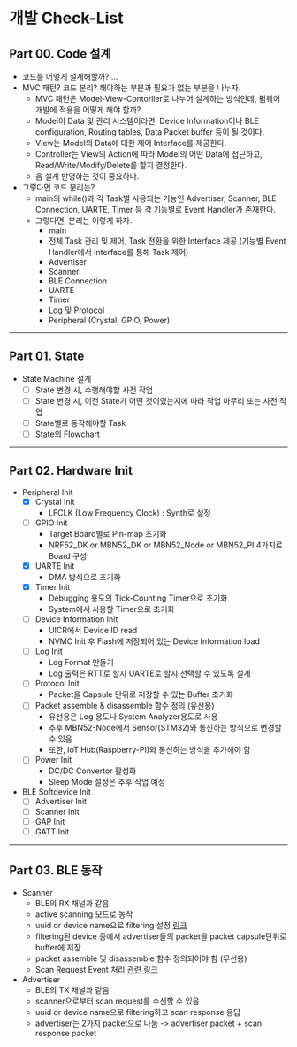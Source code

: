 # 개발 Check-List

## Part 00. Code 설계
- 코드를 어떻게 설계해할까? ...
- MVC 패턴? 코드 분리? 해야하는 부분과 필요가 없는 부분을 나누자.
  - MVC 패턴은 Model-View-Contorller로 나누어 설계하는 방식인데, 펌웨어 개발에 적용을 어떻게 해야 할까?
  - Model이 Data 및 관리 시스템이라면, Device Information이나 BLE configuration, Routing tables, Data Packet buffer 등이 될 것이다.
  - View는 Model의 Data에 대한 제어 Interface를 제공한다. 
  - Controller는 View의 Action에 따라 Model의 어떤 Data에 접근하고, Read/Write/Modify/Delete를 할지 결정한다. 
  - 음 설계 반영하는 것이 중요하다.
- 그렇다면 코드 분리는?
  - main의 while()과 각 Task별 사용되는 기능인 Advertiser, Scanner, BLE Connection, UARTE, Timer 등 각 기능별로 Event Handler가 존재한다.
  - 그렇다면, 분리는 이렇게 하자.
    - main
    - 전체 Task 관리 및 제어, Task 전환을 위한 Interface 제공 (기능별 Event Handler에서 Interface를 통해 Task 제어)
    - Advertiser
    - Scanner
    - BLE Connection
    - UARTE
    - Timer
    - Log 및 Protocol
    - Peripheral (Crystal, GPIO, Power)

---

## Part 01.  State
-  State Machine 설계
    - [ ] State 변경 시, 수행해야할 사전 작업
    - [ ] State 변경 시, 이전 State가 어떤 것이였는지에 따라 작업 마무리 또는 사전 작업
    - [ ] State별로 동작해야할 Task 
    - [ ] State의 Flowchart

---

## Part 02. Hardware Init
- Peripheral Init
  - [x] Crystal Init
    - LFCLK (Low Frequency Clock) : Synth로 설정
  - [ ] GPIO Init
    - Target Board별로 Pin-map 초기화
    - NRF52_DK or MBN52_DK or MBN52_Node or MBN52_PI 4가지로 Board 구성
  - [x] UARTE Init
    - DMA 방식으로 초기화
  - [x] Timer Init
    - Debugging 용도의 Tick-Counting Timer으로 초기화
    - System에서 사용할 Timer으로 초기화
  - [ ] Device Information Init
    - UICR에서 Device ID read
    - NVMC Init 후 Flash에 저장되어 있는 Device Information load
  - [ ] Log Init
    - Log Format 만들기
    - Log 출력은 RTT로 할지 UARTE로 할지 선택할 수 있도록 설계
  - [ ] Protocol Init
    - Packet을 Capsule 단위로 저장할 수 있는 Buffer 초기화
  - [ ] Packet assemble & disassemble 함수 정의 (유선용)
    - 유선용은 Log 용도나 System Analyzer용도로 사용
    - 추후 MBN52-Node에서 Sensor(STM32)와 통신하는 방식으로 변경할 수 있음
    - 또한, IoT Hub(Raspberry-PI)와 통신하는 방식을 추가해야 함
  -  [ ] Power Init
     - DC/DC Convertor 활성화
     - Sleep Mode 설정은 추후 작업 예정
- BLE Softdevice Init
  - [ ] Advertiser Init
  - [ ] Scanner Init
  - [ ] GAP Init
  - [ ] GATT Init
  
---

## Part 03. BLE 동작
- Scanner   
   - BLE의 RX 채널과 같음
   - active scanning 모드로 동작
   - uuid or device name으로 filtering 설정 [링크](https://jimmywongiot.com/2021/01/05/ble-scan-request-filter-demo/)
   - filtering된 device 중에서 advertiser들의 packet을 packet capsule단위로 buffer에 저장
   + packet assemble 및 disassemble 함수 정의되어야 함 (무선용)
   + Scan Request Event 처리 [관련 링크](https://devzone.nordicsemi.com/f/nordic-q-a/38045/s132-v6-how-to-get-ble_gap_evt_scan_req_report-event)
- Advertiser
   - BLE의 TX 채널과 같음
   - scanner으로부터 scan request를 수신할 수 있음
   - uuid or device name으로 filtering하고 scan response 응답
   - advertiser는 2가지 packet으로 나눔 -> advertiser packet + scan response packet
